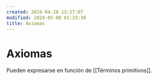 ```yaml
---
created: 2024-04-26 13:27:07
modified: 2024-05-08 01:33:30
title: Axiomas
---
```


# Axiomas

Pueden expresarse en función de [[Términos primitivos]].
